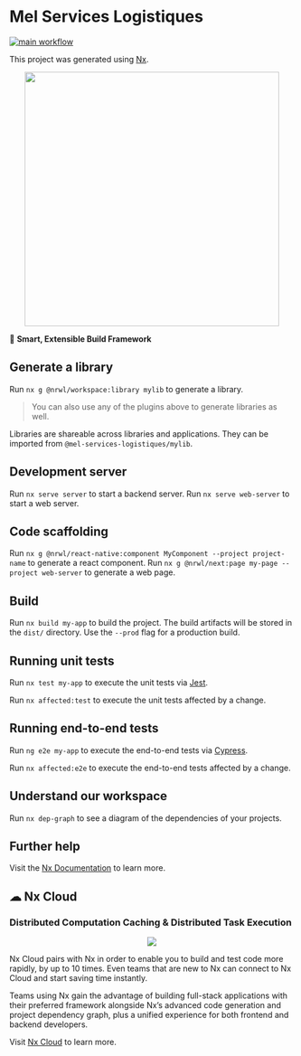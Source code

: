 

# Mel Services Logistiques
[![main workflow](https://github.com/pozzity/melfret-delivery-client/actions/workflows/main.yml/badge.svg?branch=main)](https://github.com/pozzity/melfret-delivery-client/actions?query=branch%3Amain)


This project was generated using [Nx](https://nx.dev).

<p style="text-align: center;"><img src="https://raw.githubusercontent.com/nrwl/nx/master/images/nx-logo.png" width="450"></p>

🔎 **Smart, Extensible Build Framework**

## Generate a library

Run `nx g @nrwl/workspace:library mylib` to generate a library.

> You can also use any of the plugins above to generate libraries as well.

Libraries are shareable across libraries and applications. They can be imported from `@mel-services-logistiques/mylib`.

## Development server

Run `nx serve server` to start a backend server.
Run `nx serve web-server` to start a web server.

## Code scaffolding

Run `nx g @nrwl/react-native:component MyComponent --project project-name` to generate a react component.
Run `nx g @nrwl/next:page my-page --project web-server` to generate a web page.

## Build

Run `nx build my-app` to build the project. The build artifacts will be stored in the `dist/` directory. Use the `--prod` flag for a production build.

## Running unit tests

Run `nx test my-app` to execute the unit tests via [Jest](https://jestjs.io).

Run `nx affected:test` to execute the unit tests affected by a change.

## Running end-to-end tests

Run `ng e2e my-app` to execute the end-to-end tests via [Cypress](https://www.cypress.io).

Run `nx affected:e2e` to execute the end-to-end tests affected by a change.

## Understand our workspace

Run `nx dep-graph` to see a diagram of the dependencies of your projects.

## Further help

Visit the [Nx Documentation](https://nx.dev) to learn more.



## ☁ Nx Cloud

### Distributed Computation Caching & Distributed Task Execution

<p style="text-align: center;"><img src="https://raw.githubusercontent.com/nrwl/nx/master/images/nx-cloud-card.png"></p>

Nx Cloud pairs with Nx in order to enable you to build and test code more rapidly, by up to 10 times. Even teams that are new to Nx can connect to Nx Cloud and start saving time instantly.

Teams using Nx gain the advantage of building full-stack applications with their preferred framework alongside Nx’s advanced code generation and project dependency graph, plus a unified experience for both frontend and backend developers.

Visit [Nx Cloud](https://nx.app/) to learn more.
